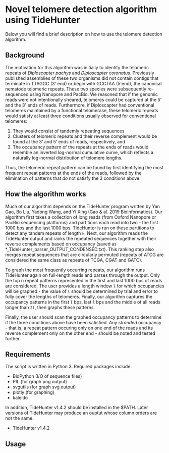 # Novel telomere detection algorithm using TideHunter
Below you will find a brief description on how to use the telomere detection algorithm.

## Background
The motivation for this algorithm was initially to identify the telomeric repeats of _Diploscapter pachys_ and _Diploscapter coronatus_. Previously published assemblies of these two organisms did not contain contigs that terminate in TTAGGC (3' end) or begin with GCCTAA (5'end), the canonical nematode telomeric repeats. These two species were subsequently re-sequenced using Nanopore and PacBio. We reasoned that if the genomic reads were not intentionally sheared, telomeres could be captured at the 5' and the 3' ends of reads. Furthermore, if Diploscapter had conventional telomeres maintained by a functional telomerase, these telomeric repeats would satisfy at least three conditions usually observed for conventional telomeres:
1. They would consist of tandemly repeating sequences
2. Clusters of telomeric repeats and their reverse complement would be found at the 3’ and 5’ ends of reads, respectively, and
3. The occupancy pattern of the repeats at the ends of reads would resemble an inverted log-normal cumulative curve, which reflects a naturally log-normal distribution of telomere lengths.

Thus, the telomeric repeat pattern can be found by first identifying the most frequent repeat patterns at the ends of the reads, followed by the elimination of patterns that do not satisfy the 3 conditions above.

## How the algorithm works
Much of our algorithm depends on the TideHunter program written by Yan Gao, Bo Liu, Yadong Wang, and Yi Xing (Gao & al. 2019 Bioinformatics). Our algorithm first takes a collection of long reads (from Oxford Nanopore or PacBio sequencing platforms) and partitions each read into two - the first 1000 bps and the last 1000 bps. TideHunter is run on these partitions to detect any tandem repeats of length ```k```. Next, our algorithm reads the TideHunter output and ranks the repeated sequences together with their reverse complements based on occupancy (saved as *_TideHunter_parser_OUTPUT_CONDENSED.txt). This ranking step also merges repeat sequences that are circularly permuted (repeats of ATCG are considered the same class as repeats of TCGA, CGAT and GATC).

To graph the most frequently occurring repeats, our algorithm runs TideHunter again on full-length reads and parses through the output. Only the top n repeat patterns represented in the first and last 1000 bps of reads are considered. The user provides a length window ```l``` for which occupancies will be graphed - the value of ```l``` should be determined by trial and error to fully cover the lengths of telomeres. Finally, our algorithm captures the occupancy patterns in the first ```l``` bps, last ```l``` bps and the middle of all reads longer than ```2l```, then graphs these patterns.

Finally, the user should scan the graphed occupancy patterns to determine if the three conditions above have been satisfied. Any _stranded_ occupancy - that is, a repeat pattern occuring only on one end of the reads and its reverse complement only on the other end - should be noted and tested further.

## Requirements
The script is written in Python 3. Required packages include:
- BioPython (I/O of sequence files)
- PIL (for graph png output) 
- svgutils (for graph svg output)
- plotly (for graphing)
- kaleido

In addition, TideHunter v1.4.2 should be installed in the $PATH. Later versions of TideHunter may produce an ouptut whose column orders are not the same.
- TideHunter v1.4.2

## Usage


